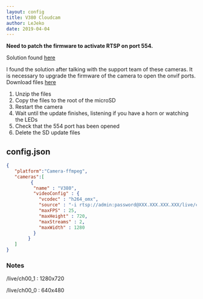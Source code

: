 ```yaml
---
layout: config
title: V380 Cloudcam
author: LeJeko
date: 2019-04-04
---
```

**Need to patch the firmware to activate RTSP on port 554.**

Solution found [here](https://community.netcamstudio.com/t/fentac-v380-connection/1334/12)

I found the solution after talking with the support team of these cameras. It is necessary to upgrade the firmware of the camera to open the onvif ports.
Download files [here](https://drive.google.com/file/d/0B8j89vcA6EWGdlgxcWVuZTlJZ0I2U292bE5QRU1xR0YybEl3/view)
1. Unzip the files
1. Copy the files to the root of the microSD
1. Restart the camera
1. Wait until the update finishes, listening if you have a horn or watching the LEDs
1. Check that the 554 port has been opened
1. Delete the SD update files

## config.json

```json
{
   "platform":"Camera-ffmpeg",
   "cameras":[
         {
          "name" : "V380",
          "videoConfig" : {
            "vcodec" : "h264_omx",
            "source" : "-i rtsp://admin:password@XXX.XXX.XXX.XXX/live/ch00_1",
            "maxFPS" : 25,
            "maxHeight" : 720,
            "maxStreams" : 2,
            "maxWidth" : 1280
          }
        }
   ]
}
```

### Notes
/live/ch00_1 : 1280x720

/live/ch00_0 : 640x480
